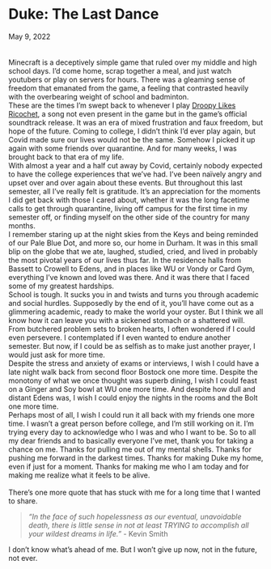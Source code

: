 # Duke: The Last Dance
May 9, 2022
&nbsp;  
&nbsp;  
&nbsp;  
Minecraft is a deceptively simple game that ruled over my middle and high school days. I’d come home, scrap together a meal, and just watch youtubers or play on servers for hours. There was a gleaming sense of freedom that emanated from the game, a feeling that contrasted heavily with the overbearing weight of school and badminton.  
These are the times I’m swept back to whenever I play [Droopy Likes Ricochet](https://www.youtube.com/watch?v=ONbX9QCL36k), a song not even present in the game but in the game’s official soundtrack release. It was an era of mixed frustration and faux freedom, but hope of the future. Coming to college, I didn’t think I’d ever play again, but Covid made sure our lives would not be the same. Somehow I picked it up again with some friends over quarantine. And for many weeks, I was brought back to that era of my life.  
With almost a year and a half cut away by Covid, certainly nobody expected to have the college experiences that we’ve had. I’ve been naïvely angry and upset over and over again about these events. But throughout this last semester, all I’ve really felt is gratitude. It’s an appreciation for the moments I did get back with those I cared about, whether it was the long facetime calls to get through quarantine, living off campus for the first time in my semester off, or finding myself on the other side of the country for many months.  
I remember staring up at the night skies from the Keys and being reminded of our Pale Blue Dot, and more so, our home in Durham. It was in this small blip on the globe that we ate, laughed, studied, cried, and lived in probably the most pivotal years of our lives thus far. In the residence halls from Bassett to Crowell to Edens, and in places like WU or Vondy or Card Gym, everything I’ve known and loved was there. And it was there that I faced some of my greatest hardships.  
School is tough. It sucks you in and twists and turns you through academic and social hurdles. Supposedly by the end of it, you’ll have come out as a glimmering academic, ready to make the world your oyster. But I think we all know how it can leave you with a sickened stomach or a shattered will. From butchered problem sets to broken hearts, I often wondered if I could even persevere. I contemplated if I even wanted to endure another semester. But now, if I could be as selfish as to make just another prayer, I would just ask for more time.  
Despite the stress and anxiety of exams or interviews, I wish I could have a late night walk back from second floor Bostock one more time. Despite the monotony of what we once thought was superb dining, I wish I could feast on a Ginger and Soy bowl at WU one more time. And despite how dull and distant Edens was, I wish I could enjoy the nights in the rooms and the Bolt one more time.   
Perhaps most of all, I wish I could run it all back with my friends one more time. I wasn’t a great person before college, and I’m still working on it. I’m trying every day to acknowledge who I was and who I want to be. So to all my dear friends and to basically everyone I’ve met, thank you for taking a chance on me. Thanks for pulling me out of my mental shells. Thanks for pushing me forward in the darkest times. Thanks for making Duke my home, even if just for a moment. Thanks for making me who I am today and for making me realize what it feels to be alive.  
&nbsp;  
There’s one more quote that has stuck with me for a long time that I wanted to share.  
> *“In the face of such hopelessness as our eventual, unavoidable death, there is little sense in not at least TRYING to accomplish all your wildest dreams in life.”* - Kevin Smith
>  
I don’t know what’s ahead of me. But I won’t give up now, not in the future, not ever.